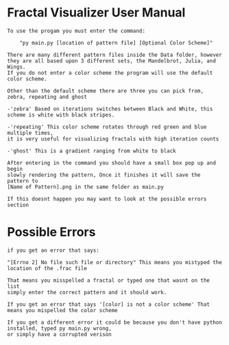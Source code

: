 # Fractal Visualizer User Manual

	To use the progam you must enter the command:
	
	    "py main.py [location of pattern file] [Optional Color Scheme]"

	There are many different pattern files inside the Data folder, however they are all based upon 3 different sets, the Mandelbrot, Julia, and Wings.
	If you do not enter a color scheme the program will use the default color scheme.
	
	Other than the default scheme there are three you can pick from, zebra, repeating and ghost
	
 	-'zebra' Based on iterations switches between Black and White, this scheme is white with black stripes.

 	-'repeating' This color scheme rotates through red green and blue multiple times, 
 	it is very useful for visualizing fractals with high iteration counts

 	-'ghost' This is a gradient ranging from white to black
	
	After entering in the command you should have a small box pop up and begin
	slowly rendering the pattern, Once it finishes it will save the pattern to
	[Name of Pattern].png in the same folder as main.py
	
	If this doesnt happen you may want to look at the possible errors section
	
	
# Possible Errors
	if you get an error that says:
	
	"[Errno 2] No file such file or directory" This means you mistyped the location of the .frac file

	That means you misspelled a fractal or typed one that wasnt on the list
	simply enter the correct pattern and it should work.

	If you get an error that says '[color] is not a color scheme' That means you mispelled the color scheme
	
	If you get a different error it could be because you don't have python installed, typed py main.py wrong,
	or simply have a corrupted verison
	
	
